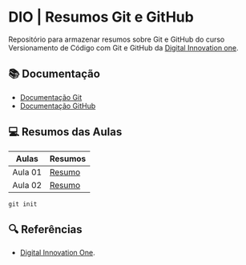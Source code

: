 # DIO | Resumos Git e GitHub

Repositório para armazenar resumos sobre Git e GitHub do curso Versionamento de Código com Git e GitHub da [Digital Innovation one](https://www.dio.me/).

## 📚 Documentação
- [Documentação Git](https://git-scm.com/doc)
- [Documentação GitHub](https://docs.github.com/)

## 💻 Resumos das Aulas

| Aulas | Resumos |
|------|---------|
| Aula 01 |[Resumo]()|
| Aula 02 |[Resumo]()|

```
git init
```

##  🔍 Referências 
- [Digital Innovation One]().
